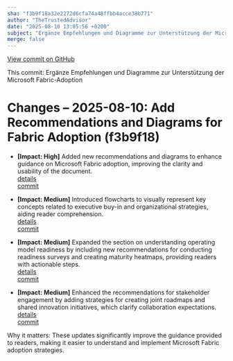 ```yaml
---
sha: "f3b9f18a32e2272d6cfa74a48ffbb4acce38b771"
author: "TheTrustedAdvisor"
date: "2025-08-10 13:05:56 +0200"
subject: "Ergänze Empfehlungen und Diagramme zur Unterstützung der Microsoft Fabric-Adoption"
merge: false
---
```


[View commit on GitHub](https://github.com/TheTrustedAdvisor/FabricAdoptionFramework/commit/f3b9f18a32e2272d6cfa74a48ffbb4acce38b771)

This commit: Ergänze Empfehlungen und Diagramme zur Unterstützung der Microsoft Fabric-Adoption

# Changes – 2025-08-10: Add Recommendations and Diagrams for Fabric Adoption (f3b9f18)

- **[Impact: High]** Added new recommendations and diagrams to enhance guidance on Microsoft Fabric adoption, improving the clarity and usability of the document.  
   [details](/docs/about/changes/2025-08-10-empfehlungen-und-diagramme-zur-unterstuetzung-der-microsoft-fabric-adoption)  
   [commit](https://github.com/TheTrustedAdvisor/FabricAdoptionFramework/commit/f3b9f18a32e2272d6cfa74a48ffbb4acce38b771)

- **[Impact: Medium]** Introduced flowcharts to visually represent key concepts related to executive buy-in and organizational strategies, aiding reader comprehension.  
   [details](/docs/about/changes/2025-08-10-empfehlungen-und-diagramme-zur-unterstuetzung-der-microsoft-fabric-adoption)  
   [commit](https://github.com/TheTrustedAdvisor/FabricAdoptionFramework/commit/f3b9f18a32e2272d6cfa74a48ffbb4acce38b771)

- **[Impact: Medium]** Expanded the section on understanding operating model readiness by including new recommendations for conducting readiness surveys and creating maturity heatmaps, providing readers with actionable steps.  
   [details](/docs/about/changes/2025-08-10-empfehlungen-und-diagramme-zur-unterstuetzung-der-microsoft-fabric-adoption)  
   [commit](https://github.com/TheTrustedAdvisor/FabricAdoptionFramework/commit/f3b9f18a32e2272d6cfa74a48ffbb4acce38b771)

- **[Impact: Medium]** Enhanced the recommendations for stakeholder engagement by adding strategies for creating joint roadmaps and shared innovation initiatives, which clarify collaboration expectations.  
   [details](/docs/about/changes/2025-08-10-empfehlungen-und-diagramme-zur-unterstuetzung-der-microsoft-fabric-adoption)  
   [commit](https://github.com/TheTrustedAdvisor/FabricAdoptionFramework/commit/f3b9f18a32e2272d6cfa74a48ffbb4acce38b771)

Why it matters: These updates significantly improve the guidance provided to readers, making it easier to understand and implement Microsoft Fabric adoption strategies.
